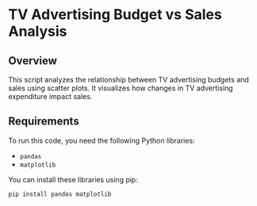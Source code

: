 # TV Advertising Budget vs Sales Analysis

## Overview
This script analyzes the relationship between TV advertising budgets and sales using scatter plots. It visualizes how changes in TV advertising expenditure impact sales.

## Requirements
To run this code, you need the following Python libraries:
- `pandas`
- `matplotlib`

You can install these libraries using pip:

```bash
pip install pandas matplotlib

